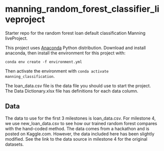 # manning_random_forest_classifier_liveproject
Starter repo for the random forest loan default classification Manning liveProject.

This project uses [Anaconda](https://anaconda.org/) Python distribution.  Download and install anaconda, then install the environment for this project with:

`conda env create -f environment.yml`

Then activate the environment with `conda activate manning_classification`.

The loan_data.csv file is the data file you should use to start the project.  The Data Dictionary.xlsx file has definitions for each data column.


## Data

The data to use for the first 3 milestones is loan_data.csv.  For milestone 4, we use new_loan_data.csv to see how our trained random forest compares with the hand-coded method.  The data comes from a hackathon and is posted on Kaggle.com.  However, the data included here has been slightly modified.  See the link to the data source in milestone 4 for the original datasets.
